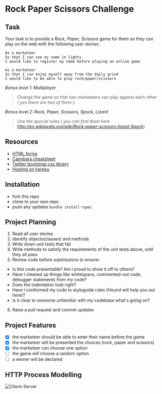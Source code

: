 # Rock Paper Scissors Challenge

## Task

Your task is to provide a _Rock, Paper, Scissors_ game for them so they can play on the web with the following user stories:

```
As a marketeer
So that I can see my name in lights
I would like to register my name before playing an online game

As a marketeer
So that I can enjoy myself away from the daily grind
I would like to be able to play rock/paper/scissors
```

_Bonus level 1: Multiplayer_

> Change the game so that two marketeers can play against each other ( _yes there are two of them_ ).

_Bonus level 2: Rock, Paper, Scissors, Spock, Lizard_

> Use the _special_ rules ( _you can find them here http://en.wikipedia.org/wiki/Rock-paper-scissors-lizard-Spock_)

## Resources

- [HTML forms](https://www.w3schools.com/html/html_forms.asp)
- [Capybara cheatsheet](https://devhints.io/capybara)
- [Twitter bootstrap css library](https://getbootstrap.com/)
- [Hosting on heroku](https://heroku.com)

## Installation

- fork this repo
- clone to your own repo
- push any updates
  `bundle install`
  `rspec`

## Project Planning

1. Read all user stories
2. Identify objects(classes) and methods
3. Write down unit tests that fail
4. Write methods to satisfy the requirements of the unit tests above, until they all pass
5. Review code before submissions to ensure:

- Is this code presentable? Am I proud to show it off to others?
- Have I cleaned up things like whitespace, commented-out code, debugger statements from my code?
- Does the indentation look right?
- Have I conformed my code to styleguide rules (Hound will help you out here)?
- Is it clear to someone unfamiliar with my codebase what's going on?

6. Raise a pull request and commit updates

## Project Features

- [x] the marketeer should be able to enter their name before the game
- [x] the marketeer will be presented the choices (rock, paper and scissors)
- [x] the marketeer can choose one option
- [ ] the game will choose a random option
- [ ] a winner will be declared

## HTTP Process Modelling

![Client-Server](https://s3.us-west-2.amazonaws.com/secure.notion-static.com/524f0c68-c049-453d-a9c2-0f780673178c/Screenshot_2021-10-09_at_21.43.47.png?X-Amz-Algorithm=AWS4-HMAC-SHA256&X-Amz-Credential=AKIAT73L2G45O3KS52Y5%2F20211009%2Fus-west-2%2Fs3%2Faws4_request&X-Amz-Date=20211009T204443Z&X-Amz-Expires=86400&X-Amz-Signature=528f9f8cc1815843d73ad7be46006283c9aff599d56a94f2bfda1181e14b46ce&X-Amz-SignedHeaders=host&response-content-disposition=filename%20%3D%22Screenshot%25202021-10-09%2520at%252021.43.47.png%22)
